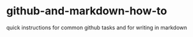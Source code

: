 # github-and-markdown-how-to
quick instructions for common github tasks and for writing in markdown
